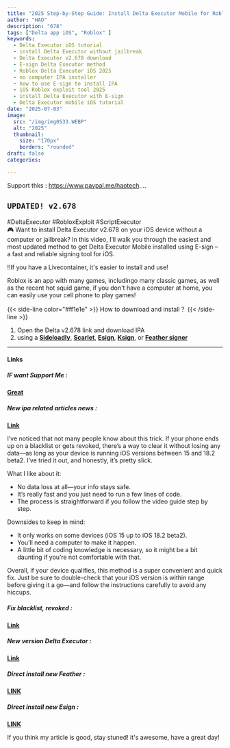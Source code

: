 ```yaml
---
title: "2025 Step-by-Step Guide: Install Delta Executor Mobile for Roblox on iOS (No PC, No Jailbreak!)"
author: "HAO"
description: "678"
tags: ["Delta app iOS", "Roblox" ]
keywords:
  - Delta Executor iOS tutorial
  - install Delta Executor without jailbreak
  - Delta Executor v2.678 download
  - E-sign Delta Executor method
  - Roblox Delta Executor iOS 2025
  - no computer IPA installer
  - how to use E-sign to install IPA
  - iOS Roblox exploit tool 2025
  - install Delta Executor with E-sign
  - Delta Executor mobile iOS tutorial
date: "2025-07-03"
image:
  src: "/img/img0533.WEBP"
  alt: "2025"
  thumbnail:
    size: "170px"
    borders: "rounded"
draft: false
categories:

---
```


Support thks : https://www.paypal.me/haotech....
<!--more-->

## **`UPDATED! v2.678`**

#DeltaExecutor #RobloxExploit #ScriptExecutor  
🎮 Want to install Delta Executor v2.678 on your iOS device without a computer or jailbreak?
In this video, I’ll walk you through the easiest and most updated method to get Delta Executor Mobile installed using E-sign – a fast and reliable signing tool for iOS.

‼️If you have a Livecontainer, it's easier to install and use!

Roblox is an app with many games, includingo many classic games, as well as the recent hot squid game, if you don't have a computer at home, you can easily use your cell phone to play games!

{{< side-line color="#ff1e1e" >}}
How to download and install？
{{< /side-line >}}

1. Open the Delta v2.678 link and download IPA
2. using a **[Sideloadly](https://sideloadly.io/)**, **[Scarlet](https://haee.dpdns.org/post/scarlet-fix-250424/)**, **[Esign](https://haee.dpdns.org/post/esign-250530/)**, **[Ksign](https://haee.dpdns.org/post/ksign_250524/)**, or **[Feather signer](https://haee.dpdns.org/post/feather250309/)** 

---

#### **Links**

##### **<font style="background: "> IF want Support Me :</font>** 
**[Great](https://www.paypal.me/haotech)**

##### **<font style="background: "> New ipa related articles news : </font>** 
**[Link](https://www.patreon.com/hao8?utm_medium=unknown&utm_source=join_link&utm_campaign=creatorshare_creator&utm_content=copyLink)**

I’ve noticed that not many people know about this trick. If your phone ends up on a blacklist or gets revoked, there’s a way to clear it without losing any data—as long as your device is running iOS versions between 15 and 18.2 beta2. I’ve tried it out, and honestly, it’s pretty slick.

What I like about it:

- No data loss at all—your info stays safe.
- It’s really fast and you just need to run a few lines of code.
- The process is straightforward if you follow the video guide step by step.

Downsides to keep in mind:

- It only works on some devices (iOS 15 up to iOS 18.2 beta2).
- You’ll need a computer to make it happen.
- A little bit of coding knowledge is necessary, so it might be a bit daunting if you’re not comfortable with that.

Overall, if your device qualifies, this method is a super convenient and quick fix. Just be sure to double-check that your iOS version is within range before giving it a go—and follow the instructions carefully to avoid any hiccups.

##### **<font style="background:  "> Fix blacklist, revoked :</font>** 
**[Link](https://haee.dpdns.org/post/fixverify-250318/)**

##### **<font style="background:  "> New version Delta Executor :</font>** 
**[Link](https://youtu.be/n3VnL-OuQ1I?si=JuZ1ImO_CE4NyJK_)**

##### **<font style="background:  "> Direct install new Feather :</font>** 
**[LINK](https://haee.dpdns.org/post/nc250630/)**

##### **<font style="background:  "> Direct install new Esign :</font>** 
**[LINK](https://haee.dpdns.org/post/2507022/)**

If you think my article is good, stay stuned! it's awesome, have a great day!

